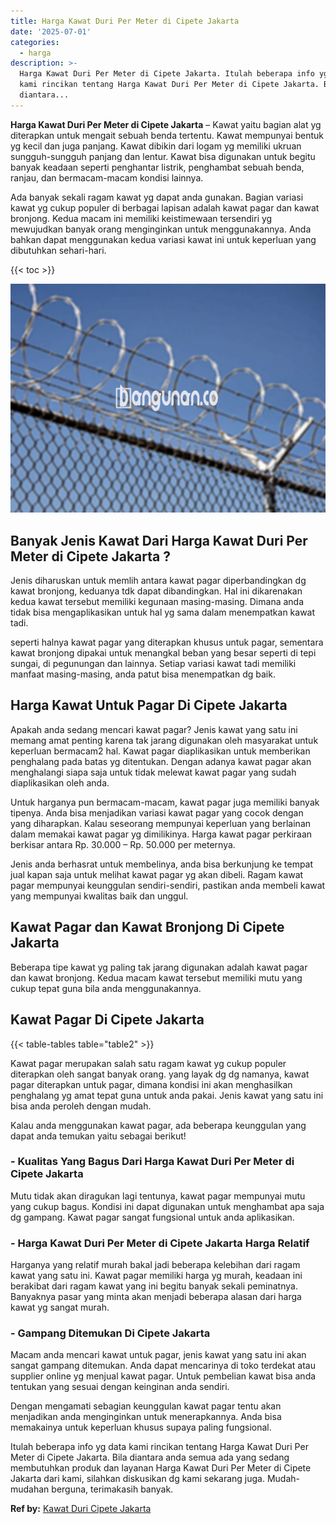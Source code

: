 ```yaml
---
title: Harga Kawat Duri Per Meter di Cipete Jakarta
date: '2025-07-01'
categories:
  - harga
description: >-
  Harga Kawat Duri Per Meter di Cipete Jakarta. Itulah beberapa info yg data
  kami rincikan tentang Harga Kawat Duri Per Meter di Cipete Jakarta. Bila
  diantara...
---
```


**Harga Kawat Duri Per Meter di Cipete Jakarta** – Kawat yaitu bagian alat yg diterapkan untuk mengait sebuah benda tertentu. Kawat mempunyai bentuk yg kecil dan juga panjang. Kawat dibikin dari logam yg memiliki ukruan sungguh-sungguh panjang dan lentur. Kawat bisa digunakan untuk begitu banyak keadaan seperti penghantar listrik, penghambat sebuah benda, ranjau, dan bermacam-macam kondisi lainnya.

Ada banyak sekali ragam kawat yg dapat anda gunakan. Bagian variasi kawat yg cukup populer di berbagai lapisan adalah kawat pagar dan kawat bronjong. Kedua macam ini memiliki keistimewaan tersendiri yg mewujudkan banyak orang menginginkan untuk menggunakannya. Anda bahkan dapat menggunakan kedua variasi kawat ini untuk keperluan yang dibutuhkan sehari-hari.

{{< toc >}}

![Harga Kawat Duri Per Meter di Cipete Jakarta](/images/jual-kawat-murah31.png)

## Banyak Jenis Kawat Dari Harga Kawat Duri Per Meter di Cipete Jakarta ?

Jenis diharuskan untuk memlih antara kawat pagar diperbandingkan dg kawat bronjong, keduanya tdk dapat dibandingkan. Hal ini dikarenakan kedua kawat tersebut memiliki kegunaan masing-masing. Dimana anda tidak bisa mengaplikasikan untuk hal yg sama dalam menempatkan kawat tadi.

seperti halnya kawat pagar yang diterapkan khusus untuk pagar, sementara kawat bronjong dipakai untuk menangkal beban yang besar seperti di tepi sungai, di pegunungan dan lainnya. Setiap variasi kawat tadi memiliki manfaat masing-masing, anda patut bisa menempatkan dg baik.

## Harga Kawat Untuk Pagar Di Cipete Jakarta

Apakah anda sedang mencari kawat pagar? Jenis kawat yang satu ini memang amat penting karena tak jarang digunakan oleh masyarakat untuk keperluan bermacam2 hal. Kawat pagar diaplikasikan untuk memberikan penghalang pada batas yg ditentukan. Dengan adanya kawat pagar akan menghalangi siapa saja untuk tidak melewat kawat pagar yang sudah diaplikasikan oleh anda.

Untuk harganya pun bermacam-macam, kawat pagar juga memiliki banyak tipenya. Anda bisa menjadikan variasi kawat pagar yang cocok dengan yang diharapkan. Kalau seseorang mempunyai keperluan yang berlainan dalam memakai kawat pagar yg dimilikinya. Harga kawat pagar perkiraan berkisar antara Rp. 30.000 – Rp. 50.000 per meternya.

Jenis anda berhasrat untuk membelinya, anda bisa berkunjung ke tempat jual kapan saja untuk melihat kawat pagar yg akan dibeli. Ragam kawat pagar mempunyai keunggulan sendiri-sendiri, pastikan anda membeli kawat yang mempunyai kwalitas baik dan unggul.

## Kawat Pagar dan Kawat Bronjong Di Cipete Jakarta

Beberapa tipe kawat yg paling tak jarang digunakan adalah kawat pagar dan kawat bronjong. Kedua macam kawat tersebut memiliki mutu yang cukup tepat guna bila anda menggunakannya.

## Kawat Pagar Di Cipete Jakarta

{{< table-tables table="table2" >}}

Kawat pagar merupakan salah satu ragam kawat yg cukup populer diterapkan oleh sangat banyak orang. yang layak dg dg namanya, kawat pagar diterapkan untuk pagar, dimana kondisi ini akan menghasilkan penghalang yg amat tepat guna untuk anda pakai. Jenis kawat yang satu ini bisa anda peroleh dengan mudah.

Kalau anda menggunakan kawat pagar, ada beberapa keunggulan yang dapat anda temukan yaitu sebagai berikut!

### \- Kualitas Yang Bagus Dari Harga Kawat Duri Per Meter di Cipete Jakarta

Mutu tidak akan diragukan lagi tentunya, kawat pagar mempunyai mutu yang cukup bagus. Kondisi ini dapat digunakan untuk menghambat apa saja dg gampang. Kawat pagar sangat fungsional untuk anda aplikasikan.

### \- Harga Kawat Duri Per Meter di Cipete Jakarta Harga Relatif

Harganya yang relatif murah bakal jadi beberapa kelebihan dari ragam kawat yang satu ini. Kawat pagar memiliki harga yg murah, keadaan ini berakibat dari ragam kawat yang ini begitu banyak sekali peminatnya. Banyaknya pasar yang minta akan menjadi beberapa alasan dari harga kawat yg sangat murah.

### \- Gampang Ditemukan Di Cipete Jakarta

Macam anda mencari kawat untuk pagar, jenis kawat yang satu ini akan sangat gampang ditemukan. Anda dapat mencarinya di toko terdekat atau supplier online yg menjual kawat pagar. Untuk pembelian kawat bisa anda tentukan yang sesuai dengan keinginan anda sendiri.

Dengan mengamati sebagian keunggulan kawat pagar tentu akan menjadikan anda menginginkan untuk menerapkannya. Anda bisa memakainya untuk keperluan khusus supaya paling fungsional.

Itulah beberapa info yg data kami rincikan tentang Harga Kawat Duri Per Meter di Cipete Jakarta. Bila diantara anda semua ada yang sedang membutuhkan produk dan layanan Harga Kawat Duri Per Meter di Cipete Jakarta dari kami, silahkan diskusikan dg kami sekarang juga. Mudah-mudahan berguna, terimakasih banyak.

**Ref by:** [Kawat Duri Cipete Jakarta](https://id.wikipedia.org/wiki/Kawat)
